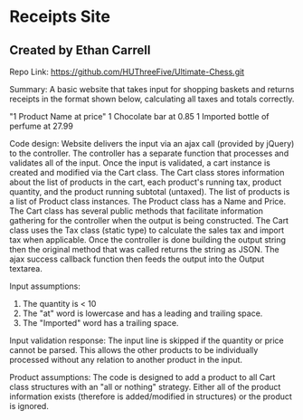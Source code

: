 # Receipts Site

## Created by Ethan Carrell

Repo Link: https://github.com/HUThreeFive/Ultimate-Chess.git

Summary: A basic website that takes input for shopping baskets and returns receipts in the format shown below, calculating
all taxes and totals correctly.

"1 Product Name at price"
1 Chocolate bar at 0.85
1 Imported bottle of perfume at 27.99


Code design:
Website delivers the input via an ajax call (provided by jQuery) to the controller. The controller has a separate 
function that processes and validates all of the input. Once the input is validated, a cart instance is created 
and modified via the Cart class. The Cart class stores information about the list of products in the cart, 
each product's running tax, product quantity, and the product running subtotal (untaxed). The list of products 
is a list of Product class instances. The Product class has a Name and Price. The Cart class has several public 
methods that facilitate information gathering for the controller when the output is being constructed. The Cart 
class uses the Tax class (static type) to calculate the sales tax and import tax when applicable. Once the 
controller is done building the output string then the original method that was called returns the string as 
JSON. The ajax success callback function then feeds the output into the Output textarea.

Input assumptions:
1. The quantity is < 10
2. The "at" word is lowercase and has a leading and trailing space.
3. The "Imported" word has a trailing space.

Input validation response:
The input line is skipped if the quantity or price cannot be parsed. This allows the other products to be
individually processed without any relation to another product in the input.

Product assumptions:
The code is designed to add a product to all Cart class structures with an "all or nothing" strategy. Either
all of the product information exists (therefore is added/modified in structures) or the product is ignored.
